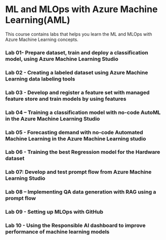 # ML and MLOps with Azure Machine Learning(AML)

This course contains labs that helps you learn the ML and MLOps with Azure Machine Learning concepts.

### Lab 01- Prepare dataset, train and deploy a classification model, using Azure Machine Learning Studio

### Lab 02 - Creating a labeled dataset using Azure Machine Learning data labeling tools

### Lab 03 - Develop and register a feature set with managed feature store and train models by using features

### Lab 04 – Training a classification model with no-code AutoML in the Azure Machine Learning Studio

### Lab 05 - Forecasting demand with no-code Automated Machine Learning in the Azure Machine Learning studio

### Lab 06 - Training the best Regression model for the Hardware dataset

### Lab 07: Develop and test prompt flow from Azure Machine Learning Studio

### Lab 08 – Implementing QA data generation with RAG using a prompt flow

### Lab 09 - Setting up MLOps with GitHub

### Lab 10 - Using the Responsible AI dashboard to improve performance of machine learning models

